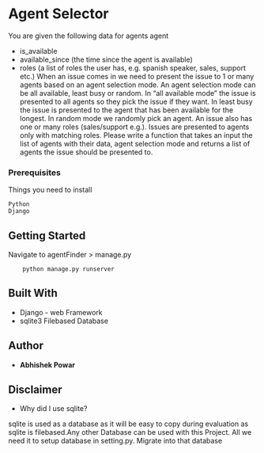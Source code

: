 # Agent Selector 

You are given the following data for agents
agent
- is_available
- available_since (the time since the agent is available)
- roles (a list of roles the user has, e.g. spanish speaker, sales, support etc.)
When an issue comes in we need to present the issue to 1 or many agents based on an agent
selection mode. An agent selection mode can be all available, least busy or random. In “all
available mode” the issue is presented to all agents so they pick the issue if they want. In least
busy the issue is presented to the agent that has been available for the longest. In random
mode we randomly pick an agent. An issue also has one or many roles (sales/support e.g.).
Issues are presented to agents only with matching roles.
Please write a function that takes an input the list of agents with their data, agent selection
mode and returns a list of agents the issue should be presented to.



### Prerequisites

Things you need to install 

```
Python
Django 
```

## Getting Started

Navigate to agentFinder > manage.py

```
    python manage.py runserver
```


## Built With

* Django - web Framework
* sqlite3  Filebased Database

## Author

* **Abhishek Powar** 



## Disclaimer

* Why did I use sqlite?

sqlite is used as a database as it will be easy to copy during evaluation as sqlite is filebased.Any other Database can be used with this Project. All we need it to setup database in setting.py. Migrate into that database




